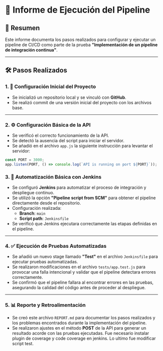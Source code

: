 # 📄 Informe de Ejecución del Pipeline

## 🧾 Resumen

Este informe documenta los pasos realizados para configurar y ejecutar un pipeline de CI/CD como parte de la prueba **"Implementación de un pipeline de integración continua"**.

---

## 🛠️ Pasos Realizados

### 1. 🚀 Configuración Inicial del Proyecto

- Se inicializó un repositorio local y se vinculó con **GitHub**.
- Se realizó commit de una versión inicial del proyecto con los archivos base.

---

### 2. ⚙️ Configuración Básica de la API

- Se verificó el correcto funcionamiento de la API.
- Se detectó la ausencia del script para iniciar el servidor.
- Se añadió en el archivo `app.js` la siguiente instrucción para levantar el servidor:

```js
const PORT = 3000;
app.listen(PORT, () => console.log(`API is running on port ${PORT}`));
```

### 3. 🤖 Automatización Básica con Jenkins

- Se configuró **Jenkins** para automatizar el proceso de integración y despliegue continuo.
- Se utilizó la opción **"Pipeline script from SCM"** para obtener el pipeline directamente desde el repositorio.
- Configuración realizada:
  - **Branch**: `main`
  - **Script path**: `Jenkinsfile`
- Se verificó que Jenkins ejecutara correctamente las etapas definidas en el pipeline.

---

### 4. ✅ Ejecución de Pruebas Automatizadas

- Se añadió un nuevo stage llamado **"Test"** en el archivo `Jenkinsfile` para ejecutar pruebas automatizadas.
- Se realizaron modificaciones en el archivo `tests/app.test.js` para provocar una falla intencional y validar que el pipeline detectara errores correctamente.
- Se confirmó que el pipeline fallara al encontrar errores en las pruebas, asegurando la calidad del código antes de proceder al despliegue.

---

### 5. 📊 Reporte y Retroalimentación

- Se creó este archivo `REPORT.md` para documentar los pasos realizados y los problemas encontrados durante la implementación del pipeline.
- Se realizaron ajustes en el método **POST** de la API para generar un resultado acorde con las pruebas ejecutadas. Fue necesario instalar plugin de coverage y code coverage en jenkins. Lo ultimo fue modificar script test.
